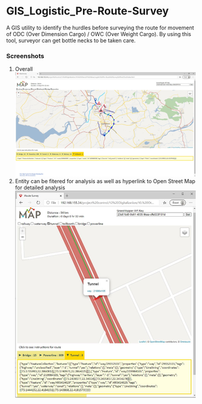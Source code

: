 # GIS_Logistic_Pre-Route-Survey
A GIS utility to identify the hurdles before surveying the route for movement of  ODC (Over Dimension Cargo) / OWC (Over Weight Cargo).  By using this tool, surveyor can get bottle necks to be taken care.

### Screenshots
1. Overall
![Full Screen View](https://github.com/apanasara/GIS_Logistic_Pre-Route-Survey/blob/main/Example/Full%20Screen.JPG)
2. Entity can be fitered for analysis as well as hyperlink to Open Street Map for detailed analysis
![Entity](https://github.com/apanasara/GIS_Logistic_Pre-Route-Survey/blob/main/Example/Filtering%20Feature%20Tunnel.JPG)
